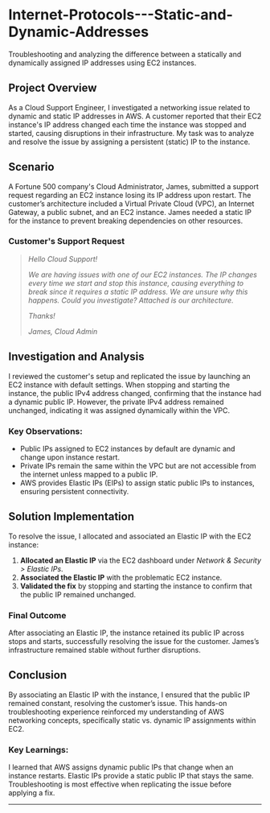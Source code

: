 # Internet-Protocols---Static-and-Dynamic-Addresses
Troubleshooting and analyzing the difference between a statically and dynamically assigned IP addresses using EC2 instances.

## Project Overview
As a Cloud Support Engineer, I investigated a networking issue related to dynamic and static IP addresses in AWS. A customer reported that their EC2 instance's IP address changed each time the instance was stopped and started, causing disruptions in their infrastructure. My task was to analyze and resolve the issue by assigning a persistent (static) IP to the instance.

## Scenario
A Fortune 500 company's Cloud Administrator, James, submitted a support request regarding an EC2 instance losing its IP address upon restart. The customer’s architecture included a Virtual Private Cloud (VPC), an Internet Gateway, a public subnet, and an EC2 instance. James needed a static IP for the instance to prevent breaking dependencies on other resources.

### Customer's Support Request
> *Hello Cloud Support!*
>
> *We are having issues with one of our EC2 instances. The IP changes every time we start and stop this instance, causing everything to break since it requires a static IP address. We are unsure why this happens. Could you investigate? Attached is our architecture.*
>
> *Thanks!*
>
> *James, Cloud Admin*

## Investigation and Analysis
I reviewed the customer's setup and replicated the issue by launching an EC2 instance with default settings. When stopping and starting the instance, the public IPv4 address changed, confirming that the instance had a dynamic public IP. However, the private IPv4 address remained unchanged, indicating it was assigned dynamically within the VPC.

### Key Observations:
- Public IPs assigned to EC2 instances by default are dynamic and change upon instance restart.
- Private IPs remain the same within the VPC but are not accessible from the internet unless mapped to a public IP.
- AWS provides Elastic IPs (EIPs) to assign static public IPs to instances, ensuring persistent connectivity.

## Solution Implementation
To resolve the issue, I allocated and associated an Elastic IP with the EC2 instance:
1. **Allocated an Elastic IP** via the EC2 dashboard under *Network & Security > Elastic IPs*.
2. **Associated the Elastic IP** with the problematic EC2 instance.
3. **Validated the fix** by stopping and starting the instance to confirm that the public IP remained unchanged.

### Final Outcome
After associating an Elastic IP, the instance retained its public IP across stops and starts, successfully resolving the issue for the customer. James’s infrastructure remained stable without further disruptions.

## Conclusion
By associating an Elastic IP with the instance, I ensured that the public IP remained constant, resolving the customer’s issue. This hands-on troubleshooting experience reinforced my understanding of AWS networking concepts, specifically static vs. dynamic IP assignments within EC2.


### Key Learnings:
I learned that AWS assigns dynamic public IPs that change when an instance restarts. Elastic IPs provide a static public IP that stays the same. Troubleshooting is most effective when replicating the issue before applying a fix.


---




